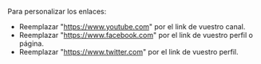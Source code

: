 Para personalizar los enlaces:

- Reemplazar "https://www.youtube.com" por el link de vuestro canal.
- Reemplazar "https://www.facebook.com" por el link de vuestro perfil o página.
- Reemplazar "https://www.twitter.com" por el link de vuestro perfil.